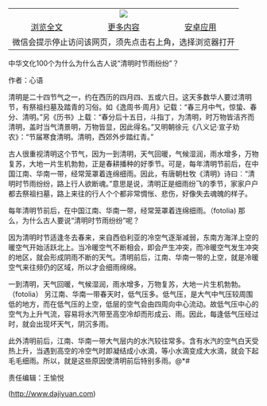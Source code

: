 

<table>
  <tr>
    <td align="center" colspan="3">
      <a href="https://github.com/ogate/ogate/blob/master/README.md"><img src="https://cloud.githubusercontent.com/assets/11880933/13434984/f430fae2-e012-11e5-814f-c2df1e82b247.jpg"/></a>
    </td>
  </tr>
  <tr>
    <td align="center">
      <a href="https://s3.ap-south-1.amazonaws.com/ogatem/oGate.htm?c815730&from=oNote">浏览全文</a>
    </td>
    <td align="center">
      <a href="https://s3.ap-south-1.amazonaws.com/ogatem/oGate.htm?from=oNote">更多内容</a>
    </td>
    <td align="center">
      <a href="https://raw.githubusercontent.com/ogate/up/master/ogate.apk">安卓应用</a>
    </td>
  </tr>
  <tr>
    <td align="center" colspan="3">
      微信会提示停止访问该网页，须先点击右上角，选择浏览器打开
    </td>
  </tr>
</table>    



中华文化100个为什么为什么古人说“清明时节雨纷纷”？

作者：心语

清明是二十四节气之一，约在西历的四月四、五或六日。这天多数华人要过清明节，有祭祖扫墓及踏青的习俗。如《逸周书‧周月》记载：“春三月中气，惊蛰、春分、清明。”另《历书》上载：“春分后十五日，斗指丁，为清明，时万物皆洁齐而清明，盖时当气清景明，万物皆显，因此得名。”又明朝徐元《八义记‧宣子劝农》：“节届寒食清明。清明，西郊外步踏红青。”


古人很重视清明这个节气，因为一到清明，天气回暖，气候湿润，雨水增多，万物复苏，大地一片生机勃勃，正是春耕播种的好季节。可是，每年清明节前后，在中国江南、华南一带，经常笼罩着连绵细雨。因此，有唐朝杜牧《清明》诗曰︰“清明时节雨纷纷，路上行人欲断魂。”意思是说，清明正是细雨纷飞的季节，家家户户都去祭祖扫墓，路上来往的行人个个都非常惆怅、悲伤，好像失去魂魄的样子。


每年清明节前后，在中国江南、华南一带，经常笼罩着连绵细雨。（fotolia)
那么，为什么古人要说“清明时节雨纷纷”呢？


因为清明时节适逢冬去春来，来自西伯利亚的冷空气逐渐减弱，东南方海洋上空的暖空气开始活跃北上。当冷暖空气不断相会，即会产生冲突，而冷暖空气发生冲突的地区，就会形成阴雨不断的天气。清明前后，江南、华南一带的上空，就是冷暖空气来往频仍的区域，所以才会细雨绵绵。


一到清明，天气回暖，气候湿润，雨水增多，万物复苏，大地一片生机勃勃。（fotolia）
另江南、华南一带春天时，低气压多。低气压，是大气中气压较周围低的地方，而在低气压的上空，低层的空气会由四周向中心流动。故低气压中心的空气为上升气流，容易将水汽带至高空冷却而形成云、雨。因此，每逢低气压经过时，就会出现坏天气，阴沉多雨。


此外清明前后，江南、华南一带大气层内的水汽较往常多。含有水汽的空气白天受热上升，当遇到高空的冷空气时即凝结成小水滴，等小水滴变成大水滴，就会下起毛毛细雨。所以，就是这些原因使清明前后特别多雨。@*#


责任编辑：王愉悦


(http://www.dajiyuan.com)



